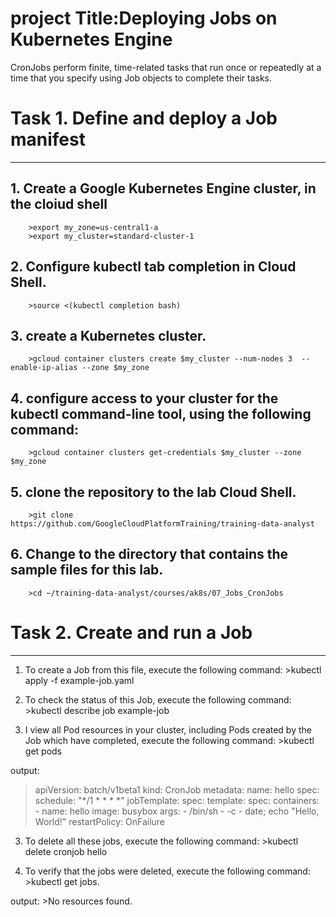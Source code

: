  
# project Title:Deploying Jobs on Kubernetes Engine


CronJobs perform finite, time-related tasks that run once or repeatedly at a time that you specify using Job objects to complete their tasks.

# Task 1. Define and deploy a Job manifest
-------------------------------

## 1. Create a Google Kubernetes Engine cluster, in the cloiud shell 
        >export my_zone=us-central1-a
        >export my_cluster=standard-cluster-1


## 2. Configure kubectl tab completion in Cloud Shell.
        >source <(kubectl completion bash)

## 3. create a Kubernetes cluster.
        >gcloud container clusters create $my_cluster --num-nodes 3  --enable-ip-alias --zone $my_zone
## 4. configure access to your cluster for the kubectl command-line tool, using the following command:
        >gcloud container clusters get-credentials $my_cluster --zone $my_zone

## 5. clone the repository to the lab Cloud Shell.
        >git clone https://github.com/GoogleCloudPlatformTraining/training-data-analyst

## 6. Change to the directory that contains the sample files for this lab.
        >cd ~/training-data-analyst/courses/ak8s/07_Jobs_CronJobs

# Task 2. Create and run a Job
----------------------------

1. To create a Job from this file, execute the following command:
        >kubectl apply -f example-job.yaml


2. To check the status of this Job, execute the following command:
        >kubectl describe job example-job

3. I view all Pod resources in your cluster, including Pods created by the Job which have completed, execute the following command:
        >kubectl get pods


output:
>apiVersion: batch/v1beta1
>kind: CronJob
>metadata:
>  name: hello
>spec:
>  schedule: "*/1 * * * *"
>  jobTemplate:
>    spec:
>      template:
>        spec:
>          containers:
>          - name: hello
>            image: busybox
>            args:
>            - /bin/sh
>            - -c
>            - date; echo "Hello, World!"
>          restartPolicy: OnFailure


3. To delete all these jobs, execute the following command:
        >kubectl delete cronjob hello

4. To verify that the jobs were deleted, execute the following command:
        >kubectl get jobs.

output:
        >No resources found.